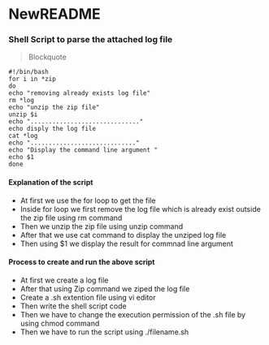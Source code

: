 # NewREADME
### Shell Script to  parse the attached log file
>Blockquote
```
#!/bin/bash
for i in *zip
do
echo "removing already exists log file" 
rm *log
echo "unzip the zip file"
unzip $i
echo ".............................."
echo disply the log file
cat *log                                                                    
echo "............................."
echo "Display the command line argument "
echo $1
done
```
#### Explanation of the script
- At first we use the for loop to get the file
- Inside for loop we first remove the log file which is already exist outside the zip file using rm command
- Then we unzip the zip file using unzip command
- After that we use cat command to display the unziped log file
- Then using $1 we display the result for commnad line argument
#### Process to create and run the above script
- At first we create a log file
- After that using Zip command we ziped the  log file 
- Create a .sh extention file using vi editor
- Then write the shell script code
- Then we have to change the execution permission of the .sh file by using chmod command
- Then we have to run the script using ./filename.sh
